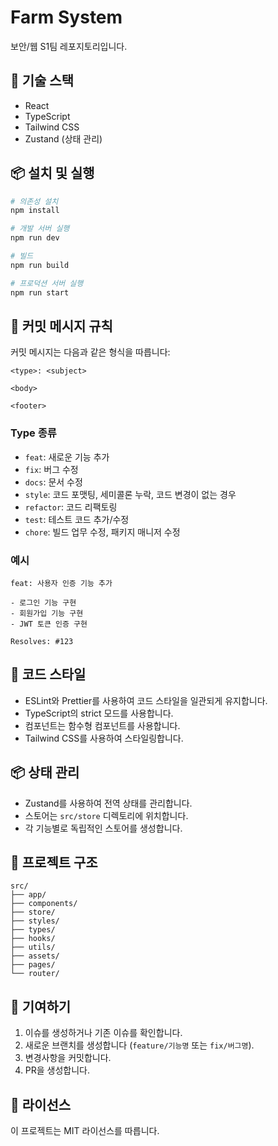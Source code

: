 # Farm System

보안/웹 S1팀 레포지토리입니다.

## 🚀 기술 스택

- React
- TypeScript
- Tailwind CSS
- Zustand (상태 관리)

## 📦 설치 및 실행

```bash
# 의존성 설치
npm install

# 개발 서버 실행
npm run dev

# 빌드
npm run build

# 프로덕션 서버 실행
npm run start
```

## 📝 커밋 메시지 규칙

커밋 메시지는 다음과 같은 형식을 따릅니다:

```
<type>: <subject>

<body>

<footer>
```

### Type 종류

- `feat`: 새로운 기능 추가
- `fix`: 버그 수정
- `docs`: 문서 수정
- `style`: 코드 포맷팅, 세미콜론 누락, 코드 변경이 없는 경우
- `refactor`: 코드 리팩토링
- `test`: 테스트 코드 추가/수정
- `chore`: 빌드 업무 수정, 패키지 매니저 수정

### 예시

```
feat: 사용자 인증 기능 추가

- 로그인 기능 구현
- 회원가입 기능 구현
- JWT 토큰 인증 구현

Resolves: #123
```

## 🎨 코드 스타일

- ESLint와 Prettier를 사용하여 코드 스타일을 일관되게 유지합니다.
- TypeScript의 strict 모드를 사용합니다.
- 컴포넌트는 함수형 컴포넌트를 사용합니다.
- Tailwind CSS를 사용하여 스타일링합니다.

## 📦 상태 관리

- Zustand를 사용하여 전역 상태를 관리합니다.
- 스토어는 `src/store` 디렉토리에 위치합니다.
- 각 기능별로 독립적인 스토어를 생성합니다.

## 📁 프로젝트 구조

```
src/
├── app/
├── components/
├── store/
├── styles/
├── types/
├── hooks/
├── utils/
├── assets/
├── pages/
└── router/

```

## 🤝 기여하기

1. 이슈를 생성하거나 기존 이슈를 확인합니다.
2. 새로운 브랜치를 생성합니다 (`feature/기능명` 또는 `fix/버그명`).
3. 변경사항을 커밋합니다.
4. PR을 생성합니다.

## 📄 라이선스

이 프로젝트는 MIT 라이선스를 따릅니다.
